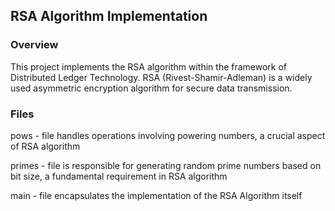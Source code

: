 ## RSA Algorithm Implementation

### Overview
This project implements the RSA algorithm within the framework of Distributed Ledger Technology. RSA (Rivest-Shamir-Adleman) is a widely used asymmetric encryption algorithm for secure data transmission.

### Files
pows - file handles operations involving powering numbers, a crucial aspect of RSA algorithm

primes - file is responsible for generating random prime numbers based on bit size, a fundamental requirement in RSA algorithm

main - file encapsulates the implementation of the RSA Algorithm itself

